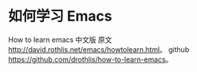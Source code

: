 # 如何学习 Emacs

How to learn emacs 中文版
原文 <http://david.rothlis.net/emacs/howtolearn.html>。
github <https://github.com/drothlis/how-to-learn-emacs>。
